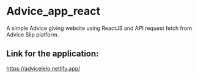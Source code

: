 # Advice_app_react
A simple Advice giving website using ReactJS and API request fetch from Advice Slip platform.

## Link for the application:

https://advicelelo.netlify.app/
